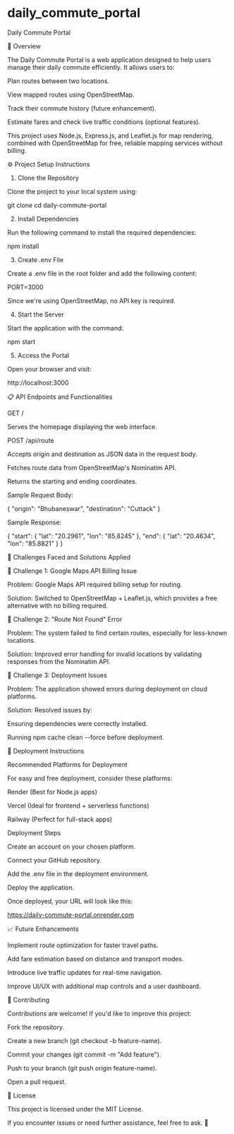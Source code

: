 # daily_commute_portal
Daily Commute Portal



🚗 Overview

The Daily Commute Portal is a web application designed to help users manage their daily commute efficiently. It allows users to:

Plan routes between two locations.

View mapped routes using OpenStreetMap.

Track their commute history (future enhancement).

Estimate fares and check live traffic conditions (optional features).

This project uses Node.js, Express.js, and Leaflet.js for map rendering, combined with OpenStreetMap for free, reliable mapping services without billing.

⚙️ Project Setup Instructions

1. Clone the Repository

Clone the project to your local system using:

git clone <repository-link>
cd daily-commute-portal

2. Install Dependencies

Run the following command to install the required dependencies:

npm install

3. Create .env File

Create a .env file in the root folder and add the following content:

PORT=3000

Since we're using OpenStreetMap, no API key is required.

4. Start the Server

Start the application with the command:

npm start

5. Access the Portal

Open your browser and visit:

http://localhost:3000

📋 API Endpoints and Functionalities

GET /

Serves the homepage displaying the web interface.

POST /api/route

Accepts origin and destination as JSON data in the request body.

Fetches route data from OpenStreetMap's Nominatim API.

Returns the starting and ending coordinates.

Sample Request Body:

{
    "origin": "Bhubaneswar",
    "destination": "Cuttack"
}

Sample Response:

{
    "start": { "lat": "20.2961", "lon": "85.8245" },
    "end": { "lat": "20.4634", "lon": "85.8821" }
}

🚧 Challenges Faced and Solutions Applied

🔹 Challenge 1: Google Maps API Billing Issue

Problem: Google Maps API required billing setup for routing.

Solution: Switched to OpenStreetMap + Leaflet.js, which provides a free alternative with no billing required.

🔹 Challenge 2: "Route Not Found" Error

Problem: The system failed to find certain routes, especially for less-known locations.

Solution: Improved error handling for invalid locations by validating responses from the Nominatim API.

🔹 Challenge 3: Deployment Issues

Problem: The application showed errors during deployment on cloud platforms.

Solution: Resolved issues by:

Ensuring dependencies were correctly installed.

Running npm cache clean --force before deployment.

🚀 Deployment Instructions

Recommended Platforms for Deployment

For easy and free deployment, consider these platforms:

Render (Best for Node.js apps)

Vercel (Ideal for frontend + serverless functions)

Railway (Perfect for full-stack apps)

Deployment Steps

Create an account on your chosen platform.

Connect your GitHub repository.

Add the .env file in the deployment environment.

Deploy the application.

Once deployed, your URL will look like this:

https://daily-commute-portal.onrender.com

📈 Future Enhancements

Implement route optimization for faster travel paths.

Add fare estimation based on distance and transport modes.

Introduce live traffic updates for real-time navigation.

Improve UI/UX with additional map controls and a user dashboard.

🤝 Contributing

Contributions are welcome! If you'd like to improve this project:

Fork the repository.

Create a new branch (git checkout -b feature-name).

Commit your changes (git commit -m "Add feature").

Push to your branch (git push origin feature-name).

Open a pull request.

📄 License

This project is licensed under the MIT License.

If you encounter issues or need further assistance, feel free to ask. 🚀

